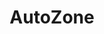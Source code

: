 ---
title: "AutoZone"
url: /carolina/autozone-avenida-roberto-sanchez-vilella-avenida-campo-rico/
shop: Autoteile
---